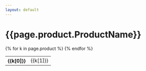 ```yaml
---
layout: default
---
```


<h1>{{page.product.ProductName}}</h1>

<table>
	{% for k in page.product %}
	<tr>
		<th>{{k[0]}}</th>
		<td>{{k[1]}}</td>
	</tr>
	{% endfor %}
</table>